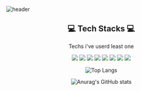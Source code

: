 ![header](https://capsule-render.vercel.app/api?type=waving&color=auto&height=300&section=header&text=welcome%20&fontSize=90)

<div align="center">
<h2 align="center">💻 Tech Stacks 💻</h2>
Techs i've userd least one <br/>

<img src ="https://img.shields.io/badge/Python-3776AB.svg?&style=for-the-badge&logo=Python&logoColor=white"/> <img src ="https://img.shields.io/badge/c-A8B9CC.svg?&style=for-the-badge&logo=c&logoColor=white"/> <img src ="https://img.shields.io/badge/C++-00599C.svg?&style=for-the-badge&logo=C%2B%2B&logoColor=white"/> <img src ="https://img.shields.io/badge/html5-E34F26.svg?&style=for-the-badge&logo=html5&logoColor=white"/> <img src ="https://img.shields.io/badge/css-1572B6.svg?&style=for-the-badge&logo=css3&logoColor=white"/> <img src ="https://img.shields.io/badge/javascript-F7DF1E.svg?&style=for-the-badge&logo=javascript&logoColor=white"/> <img src ="https://img.shields.io/badge/bootstrap-7952B3.svg?&style=for-the-badge&logo=bootstrap&logoColor=white"/> <img src ="https://img.shields.io/badge/django-092E20.svg?&style=for-the-badge&logo=django&logoColor=white"/>

![Top Langs](https://github-readme-stats.vercel.app/api/top-langs/?username=hyeinj&layout=compact)

![Anurag's GitHub stats](https://github-readme-stats.vercel.app/api?username=hyeinj&theme=cobalt&show_icons=true)

</div>

<!--
**hyeinj/hyeinj** is a ✨ _special_ ✨ repository because its `README.md` (this file) appears on your GitHub profile.

Here are some ideas to get you started:

- 🔭 I’m currently working on ...
- 🌱 I’m currently learning ...
- 👯 I’m looking to collaborate on ...
- 🤔 I’m looking for help with ...
- 💬 Ask me about ...
- 📫 How to reach me: ...
- 😄 Pronouns: ...
- ⚡ Fun fact: ...
-->
